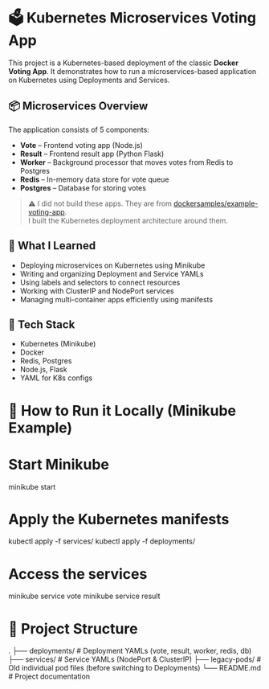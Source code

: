 # 🗳️ Kubernetes Microservices Voting App

This project is a Kubernetes-based deployment of the classic **Docker Voting App**. It demonstrates how to run a microservices-based application on Kubernetes using Deployments and Services.

## 📦 Microservices Overview

The application consists of 5 components:

- **Vote** – Frontend voting app (Node.js)
- **Result** – Frontend result app (Python Flask)
- **Worker** – Background processor that moves votes from Redis to Postgres
- **Redis** – In-memory data store for vote queue
- **Postgres** – Database for storing votes

> ⚠️ I did not build these apps. They are from [dockersamples/example-voting-app](https://github.com/dockersamples/example-voting-app).  
> I built the Kubernetes deployment architecture around them.

## 🧠 What I Learned

- Deploying microservices on Kubernetes using Minikube
- Writing and organizing Deployment and Service YAMLs
- Using labels and selectors to connect resources
- Working with ClusterIP and NodePort services
- Managing multi-container apps efficiently using manifests

## 🔧 Tech Stack

- Kubernetes (Minikube)
- Docker
- Redis, Postgres
- Node.js, Flask
- YAML for K8s configs

# 🚀 How to Run it Locally (Minikube Example)

# Start Minikube
minikube start

# Apply the Kubernetes manifests
kubectl apply -f services/
kubectl apply -f deployments/

# Access the services
minikube service vote
minikube service result


# 📁 Project Structure

.
├── deployments/     # Deployment YAMLs (vote, result, worker, redis, db)
├── services/        # Service YAMLs (NodePort & ClusterIP)
├── legacy-pods/     # Old individual pod files (before switching to Deployments)
└── README.md        # Project documentation

